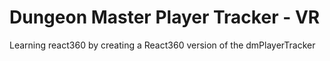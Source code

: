 # Dungeon Master Player Tracker - VR

Learning react360 by creating a React360 version of the dmPlayerTracker
